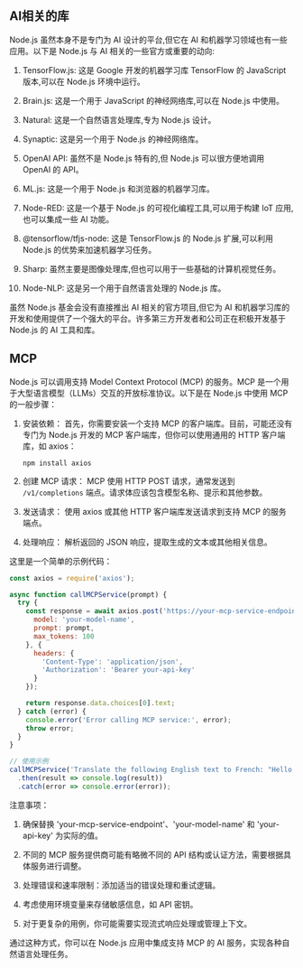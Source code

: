 ## AI相关的库
Node.js 虽然本身不是专门为 AI 设计的平台,但它在 AI 和机器学习领域也有一些应用。以下是 Node.js 与 AI 相关的一些官方或重要的动向:

1. TensorFlow.js: 这是 Google 开发的机器学习库 TensorFlow 的 JavaScript 版本,可以在 Node.js 环境中运行。

2. Brain.js: 这是一个用于 JavaScript 的神经网络库,可以在 Node.js 中使用。

3. Natural: 这是一个自然语言处理库,专为 Node.js 设计。

4. Synaptic: 这是另一个用于 Node.js 的神经网络库。

5. OpenAI API: 虽然不是 Node.js 特有的,但 Node.js 可以很方便地调用 OpenAI 的 API。

6. ML.js: 这是一个用于 Node.js 和浏览器的机器学习库。

7. Node-RED: 这是一个基于 Node.js 的可视化编程工具,可以用于构建 IoT 应用,也可以集成一些 AI 功能。

8. @tensorflow/tfjs-node: 这是 TensorFlow.js 的 Node.js 扩展,可以利用 Node.js 的优势来加速机器学习任务。

9. Sharp: 虽然主要是图像处理库,但也可以用于一些基础的计算机视觉任务。

10. Node-NLP: 这是另一个用于自然语言处理的 Node.js 库。

虽然 Node.js 基金会没有直接推出 AI 相关的官方项目,但它为 AI 和机器学习库的开发和使用提供了一个强大的平台。许多第三方开发者和公司正在积极开发基于 Node.js 的 AI 工具和库。

## MCP
Node.js 可以调用支持 Model Context Protocol (MCP) 的服务。MCP 是一个用于大型语言模型（LLMs）交互的开放标准协议。以下是在 Node.js 中使用 MCP 的一般步骤：

1. 安装依赖：
   首先，你需要安装一个支持 MCP 的客户端库。目前，可能还没有专门为 Node.js 开发的 MCP 客户端库，但你可以使用通用的 HTTP 客户端库，如 axios：

   ```
   npm install axios
   ```

2. 创建 MCP 请求：
   MCP 使用 HTTP POST 请求，通常发送到 `/v1/completions` 端点。请求体应该包含模型名称、提示和其他参数。

3. 发送请求：
   使用 axios 或其他 HTTP 客户端库发送请求到支持 MCP 的服务端点。

4. 处理响应：
   解析返回的 JSON 响应，提取生成的文本或其他相关信息。

这里是一个简单的示例代码：

```javascript
const axios = require('axios');

async function callMCPService(prompt) {
  try {
    const response = await axios.post('https://your-mcp-service-endpoint/v1/completions', {
      model: 'your-model-name',
      prompt: prompt,
      max_tokens: 100
    }, {
      headers: {
        'Content-Type': 'application/json',
        'Authorization': 'Bearer your-api-key'
      }
    });

    return response.data.choices[0].text;
  } catch (error) {
    console.error('Error calling MCP service:', error);
    throw error;
  }
}

// 使用示例
callMCPService('Translate the following English text to French: "Hello, world!"')
  .then(result => console.log(result))
  .catch(error => console.error(error));
```

注意事项：

1. 确保替换 'your-mcp-service-endpoint'、'your-model-name' 和 'your-api-key' 为实际的值。

2. 不同的 MCP 服务提供商可能有略微不同的 API 结构或认证方法，需要根据具体服务进行调整。

3. 处理错误和速率限制：添加适当的错误处理和重试逻辑。

4. 考虑使用环境变量来存储敏感信息，如 API 密钥。

5. 对于更复杂的用例，你可能需要实现流式响应处理或管理上下文。

通过这种方式，你可以在 Node.js 应用中集成支持 MCP 的 AI 服务，实现各种自然语言处理任务。